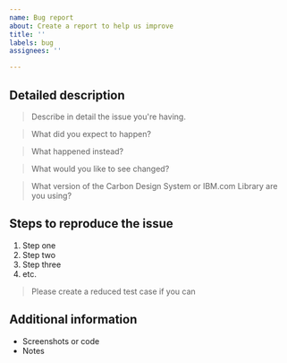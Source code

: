 ```yaml
---
name: Bug report
about: Create a report to help us improve
title: ''
labels: bug
assignees: ''

---
```


## Detailed description

> Describe in detail the issue you're having.

> What did you expect to happen?

>What happened instead?

> What would you like to see changed?

> What version of the Carbon Design System or IBM.com Library are you using?

## Steps to reproduce the issue

1. Step one
2. Step two
3. Step three
4. etc.

> Please create a reduced test case if you can

## Additional information

- Screenshots or code
- Notes
